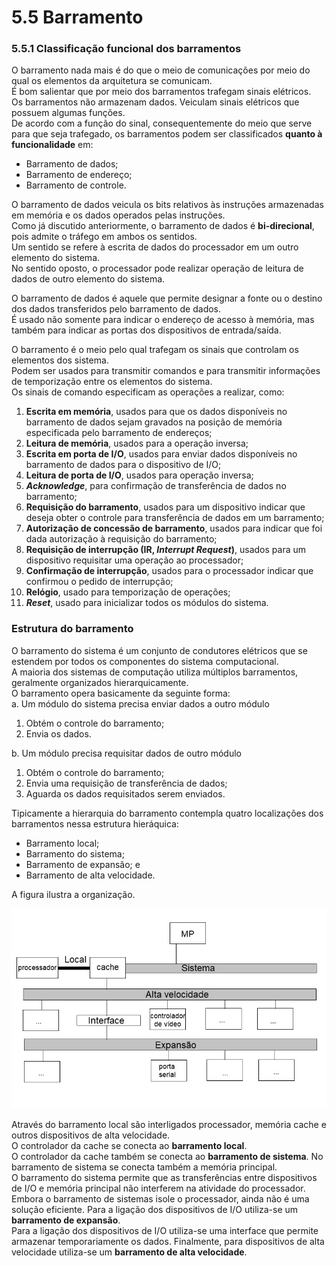 # 5.5 Barramento

### 5.5.1 Classificação funcional dos barramentos

O barramento nada mais é do que o meio de comunicações por meio do qual os elementos da arquitetura se comunicam.  
É bom salientar que por meio dos barramentos trafegam sinais elétricos.  
Os barramentos não armazenam dados. Veiculam sinais elétricos que possuem algumas funções.  
De acordo com a função do sinal, consequentemente do meio que serve para que seja trafegado, os barramentos podem ser classificados 
**quanto à funcionalidade** em:  
- Barramento de dados;
- Barramento de endereço;  
- Barramento de controle.

O barramento de dados veicula os bits relativos às instruções armazenadas em memória e os dados operados pelas instruções.  
Como já discutido anteriormente, o barramento de dados é **bi-direcional**, pois admite o tráfego em ambos os sentidos.  
Um sentido se refere à escrita de dados do processador em um outro elemento do sistema.  
No sentido oposto, o processador pode realizar operação de leitura de dados de outro elemento do sistema.  

O barramento de dados é aquele que permite designar a fonte ou o destino dos dados transferidos pelo barramento de dados.  
É usado não somente para indicar o endereço de acesso à memória, mas também para indicar as portas dos dispositivos de entrada/saída.  

O barramento é o meio pelo qual trafegam os sinais que controlam os elementos dos sistema.   
Podem ser usados para transmitir comandos e para transmitir informações de temporização entre os elementos do sistema.  
Os sinais de comando especificam as operações a realizar, como:
1. **Escrita em memória**, usados para que os dados disponíveis no barramento de dados sejam gravados na posição de memória 
especificada pelo barramento de endereços;
2. **Leitura de memória**, usados para a operação inversa;
3. **Escrita em porta de I/O**, usados para enviar dados disponíveis no barramento de dados para o dispositivo de I/O;  
4. **Leitura de porta de I/O**, usados para operação inversa;
5. ***Acknowledge***, para confirmação de transferência de dados no barramento;
6. **Requisição do barramento**, usados para um dispositivo indicar que deseja obter o controle para transferência de dados em um barramento;
7. **Autorização de concessão de barramento**, usados para indicar que foi dada autorização à requisição do barramento;
8. **Requisição de interrupção (IR, *Interrupt Request*)**, usados para um dispositivo requisitar uma operação ao processador;
9. **Confirmação de interrupção**, usados para o processador indicar que confirmou o pedido de interrupção;
10. **Relógio**, usado para temporização de operações;
11. ***Reset***, usado para inicializar todos os módulos do sistema.

### Estrutura do barramento

O barramento do sistema é um conjunto de condutores elétricos que se estendem por todos os componentes do sistema computacional.  
A maioria dos sistemas de computação utiliza múltiplos barramentos, geralmente organizados hierarquicamente.  
O barramento opera basicamente da seguinte forma:  
a. Um módulo do sistema precisa enviar dados a outro módulo  
1. Obtém o controle do barramento;
2. Envia os dados.

b. Um módulo precisa requisitar dados de outro módulo
1. Obtém o controle do barramento;
2. Envia uma requisição de transferência de dados;
3. Aguarda os dados requisitados serem enviados.

Tipicamente a hierarquia do barramento contempla quatro localizações dos barramentos nessa estrutura hieráquica:  
- Barramento local;
- Barramento do sistema;
- Barramento de expansão; e
- Barramento de alta velocidade.

A figura ilustra a organização.

![Estrutura hierárquica do barramento](/arq_aulas/images/hierarquiabarramento.jpg)

Através do barramento local são interligados processador, memória cache e outros dispositivos de alta velocidade.  
O controlador da cache se conecta ao **barramento local**.  
O controlador da cache também se conecta ao **barramento de sistema**.
No barramento de sistema se conecta também a memória principal.  
O barramento do sistema permite que as transferências entre dispositivos de I/O e memória principal não interferem na atividade do processador.  
Embora o barramento de sistemas isole o processador, ainda não é uma solução eficiente.
Para a ligação dos dispositivos de I/O utiliza-se um **barramento de expansão**.  
Para a ligação dos dispositivos de I/O utiliza-se uma interface que permite armazenar temporariamente os dados.
Finalmente, para dispositivos de alta velocidade utiliza-se um **barramento de alta velocidade**.


